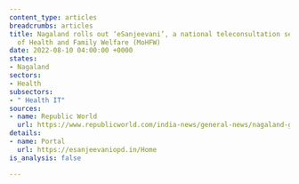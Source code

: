 ```yaml
---
content_type: articles
breadcrumbs: articles
title: Nagaland rolls out ‘eSanjeevani’, a national teleconsultation service of Ministry
  of Health and Family Welfare (MoHFW)
date: 2022-08-10 04:00:00 +0000
states:
- Nagaland
sectors:
- Health
subsectors:
- " Health IT"
sources:
- name: Republic World
  url: https://www.republicworld.com/india-news/general-news/nagaland-govt-rolls-out-esanjeevani-service-articleshow.html
details:
- name: Portal
  url: https://esanjeevaniopd.in/Home
is_analysis: false

---
```

